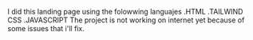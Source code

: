 I did this landing page using the folowwing languajes
.HTML
.TAILWIND CSS
.JAVASCRIPT
The project is not working on internet yet because of some issues that i'll fix.
